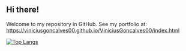 ## Hi there!

Welcome to my repository in GitHub.
See my portfolio at:
https://viniciusgoncalves00.github.io/ViniciusGoncalves00/index.html

[![Top Langs](https://github-readme-stats.vercel.app/api/top-langs/?username=ViniciusGoncalves00&langs_count=11)](https://github.com/anuraghazra/github-readme-stats)
